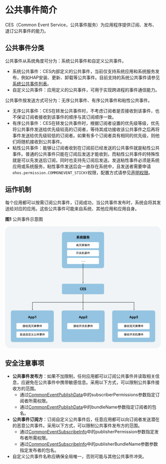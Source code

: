 # 公共事件简介

CES（Common Event Service，公共事件服务）为应用程序提供订阅、发布、退订公共事件的能力。

## 公共事件分类

公共事件从系统角度可分为：系统公共事件和自定义公共事件。

- 系统公共事件：CES内部定义的公共事件，当前仅支持系统应用和系统服务发布，例如HAP安装、更新、卸载等公共事件。目前支持的系统公共事件请参见[系统公共事件列表](../../../../API_Reference/source_zh_cn/apis/BasicServicesKit/cj-apis-common_event_manager.md#struct-support)。
- 自定义公共事件：应用定义的公共事件，可用于实现跨进程的事件通信能力。

公共事件按发送方式可分为：无序公共事件、有序公共事件和粘性公共事件。

- 无序公共事件：CES在转发公共事件时，不考虑订阅者是否接收到该事件，也不保证订阅者接收到该事件的顺序与其订阅顺序一致。
- 有序公共事件：CES在转发公共事件时，根据订阅者设置的优先级等级，优先将公共事件发送给优先级较高的订阅者，等待其成功接收该公共事件之后再将事件发送给优先级较低的订阅者。如果有多个订阅者具有相同的优先级，则他们将随机接收到公共事件。
- 粘性公共事件：能够让订阅者收到在订阅前已经发送的公共事件就是粘性公共事件。普通的公共事件只能在订阅后发送才能收到，而粘性公共事件的特殊性就是可以先发送后订阅，同时也支持先订阅后发送。发送粘性事件必须是系统应用或系统服务，粘性事件发送后会一直存在系统中，且发送者需要申请`ohos.permission.COMMONEVENT_STICKY`权限，配置方式请参见[声明权限](../../security/AccessToken/cj-declare-permissions.md)。

## 运作机制

每个应用都可以按需订阅公共事件，订阅成功，当公共事件发布时，系统会将其发送给对应的应用。这些公共事件可能来自系统、其他应用和应用自身。

**图1** 公共事件示意图

![common-event](figures/common-event.png)

## 安全注意事项

- **公共事件发布方**：如果不加限制，任何应用都可以订阅公共事件并读取相关信息，应避免在公共事件中携带敏感信息。采用以下方式，可以限制公共事件接收方的范围。
    - 通过[CommonEventPublishData](../../../../API_Reference/source_zh_cn/apis/BasicServicesKit/cj-apis-common_event_manager.md#struct-commoneventpublishdata)中的subscriberPermissions参数指定订阅者所需权限。
    - 通过[CommonEventPublishData](../../../../API_Reference/source_zh_cn/apis/BasicServicesKit/cj-apis-common_event_manager.md#struct-commoneventpublishdata)中的bundleName参数指定订阅者的包名。
- **公共事件订阅方**：订阅自定义公共事件后，任意应用都可以向订阅者发送潜在的恶意公共事件。采用以下方式，可以限制公共事件发布方的范围。
    - 通过[CommonEventSubscribeInfo](../../../../API_Reference/source_zh_cn/apis/BasicServicesKit/cj-apis-common_event_manager.md#class-commoneventsubscribeinfo)中的publisherPermission参数指定发布者所需权限。
    - 通过[CommonEventSubscribeInfo](../../../../API_Reference/source_zh_cn/apis/BasicServicesKit/cj-apis-common_event_manager.md#class-commoneventsubscribeinfo)中的publisherBundleName参数参数指定发布者的包名。
- 自定义公共事件名称应确保全局唯一，否则可能与其他公共事件冲突。
